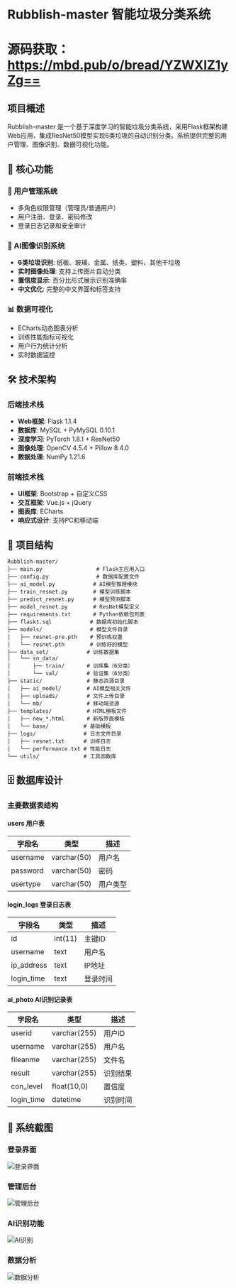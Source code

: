 # Rubblish-master 智能垃圾分类系统
# 源码获取：https://mbd.pub/o/bread/YZWXlZ1yZg==
## 项目概述

Rubblish-master 是一个基于深度学习的智能垃圾分类系统，采用Flask框架构建Web应用，集成ResNet50模型实现6类垃圾的自动识别分类。系统提供完整的用户管理、图像识别、数据可视化功能。

## 🚀 核心功能

### 🔐 用户管理系统

- 多角色权限管理（管理员/普通用户）
- 用户注册、登录、密码修改
- 登录日志记录和安全审计

### 🤖 AI图像识别系统

- **6类垃圾识别**: 纸板、玻璃、金属、纸类、塑料、其他干垃圾
- **实时图像处理**: 支持上传图片自动分类
- **置信度显示**: 百分比形式展示识别准确率
- **中文优化**: 完整的中文界面和标签支持

### 📊 数据可视化

- ECharts动态图表分析
- 训练性能指标可视化
- 用户行为统计分析
- 实时数据监控

## 🛠️ 技术架构

### 后端技术栈

- **Web框架**: Flask 1.1.4
- **数据库**: MySQL + PyMySQL 0.10.1
- **深度学习**: PyTorch 1.8.1 + ResNet50
- **图像处理**: OpenCV 4.5.4 + Pillow 8.4.0
- **数据处理**: NumPy 1.21.6

### 前端技术栈

- **UI框架**: Bootstrap + 自定义CSS
- **交互框架**: Vue.js + jQuery
- **图表库**: ECharts
- **响应式设计**: 支持PC和移动端

## 📁 项目结构

```
Rubblish-master/
├── main.py                 # Flask主应用入口
├── config.py               # 数据库配置文件
├── ai_model.py            # AI模型推理模块
├── train_resnet.py        # 模型训练脚本
├── predict_resnet.py      # 模型预测脚本
├── model_resnet.py        # ResNet模型定义
├── requirements.txt       # Python依赖包列表
├── flaskt.sql            # 数据库初始化脚本
├── models/               # 模型文件目录
│   ├── resnet-pre.pth    # 预训练权重
│   └── resnet.pth        # 训练好的模型
├── data_set/            # 训练数据集
│   └── sn_data/
│       ├── train/       # 训练集（6分类）
│       └── val/         # 验证集（6分类）
├── static/              # 静态资源目录
│   ├── ai_model/        # AI模型相关文件
│   ├── uploads/         # 文件上传目录
│   └── mb/              # 移动端资源
├── templates/           # HTML模板文件
│   ├── new_*.html       # 新版界面模板
│   └── base/           # 基础模板
├── logs/               # 日志文件目录
│   ├── resnet.txt      # 训练日志
│   └── performance.txt # 性能日志
└── utils/              # 工具函数库
```

## 🗄️ 数据库设计

### 主要数据表结构

#### users 用户表

| 字段名   | 类型        | 描述     |
| -------- | ----------- | -------- |
| username | varchar(50) | 用户名   |
| password | varchar(50) | 密码     |
| usertype | varchar(50) | 用户类型 |

#### login_logs 登录日志表

| 字段名     | 类型    | 描述     |
| ---------- | ------- | -------- |
| id         | int(11) | 主键ID   |
| username   | text    | 用户名   |
| ip_address | text    | IP地址   |
| login_time | text    | 登录时间 |

#### ai_photo AI识别记录表

| 字段名     | 类型         | 描述     |
| ---------- | ------------ | -------- |
| userid     | varchar(255) | 用户ID   |
| username   | varchar(255) | 用户名   |
| fileanme   | varchar(255) | 文件名   |
| result     | varchar(255) | 识别结果 |
| con_level  | float(10,0)  | 置信度   |
| login_time | datetime     | 识别时间 |

## 📸 系统截图

### 登录界面
![登录界面](1.png)

### 管理后台
![管理后台](2.png)

### AI识别功能
![AI识别](3.png)

### 数据分析
![数据分析](4.png)
